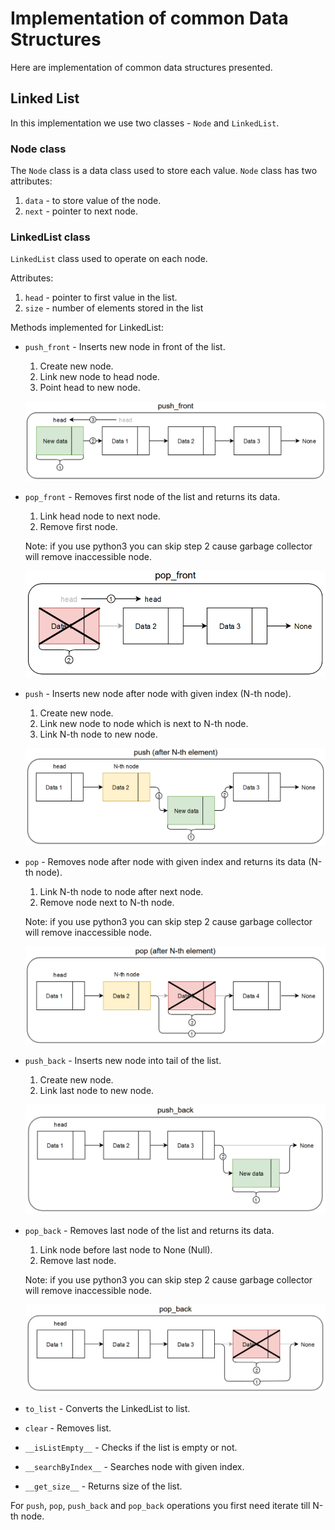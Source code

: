 # Implementation of common Data Structures

Here are implementation of common data structures presented.

## Linked List

In this implementation we use two classes - `Node` and `LinkedList`.

### Node class

The `Node` class is a data class used to store each value. `Node` class has two attributes:

1. `data` - to store value of the node.
2. `next` - pointer to next node.

### LinkedList class

`LinkedList` class used to operate on each node.

Attributes:

1. `head` - pointer to first value in the list.
2. `size` - number of elements stored in the list

Methods implemented for LinkedList:

* `push_front` - Inserts new node in front of the list.
    1. Create new node.
    2. Link new node to head node.
    3. Point head to new node.

  ![push_front](https://github.com/Tpoc311/Algorithms-Data-Structures/blob/master/Python/images/LinkedList/push_front.png "Push front illustration")

* `pop_front` - Removes first node of the list and returns its data.

    1. Link head node to next node.
    2. Remove first node.

  Note: if you use python3 you can skip step 2 cause garbage collector will remove inaccessible node.

  ![pop_front](https://github.com/Tpoc311/Algorithms-Data-Structures/blob/master/Python/images/LinkedList/pop_front.png "Pop front illustration")

* `push` - Inserts new node after node with given index (N-th node).
    1. Create new node.
    2. Link new node to node which is next to N-th node.
    3. Link N-th node to new node.

  ![push](https://github.com/Tpoc311/Algorithms-Data-Structures/blob/master/Python/images/LinkedList/push.png "Push illustration")

* `pop` - Removes node after node with given index and returns its data (N-th node).
    1. Link N-th node to node after next node.
    2. Remove node next to N-th node.

  Note: if you use python3 you can skip step 2 cause garbage collector will remove inaccessible node.

  ![pop](https://github.com/Tpoc311/Algorithms-Data-Structures/blob/master/Python/images/LinkedList/pop.png "Pop illustration")

* `push_back` - Inserts new node into tail of the list.
    1. Create new node.
    2. Link last node to new node.

  ![push_back](https://github.com/Tpoc311/Algorithms-Data-Structures/blob/master/Python/images/LinkedList/push_back.png "Push back illustration")

* `pop_back` - Removes last node of the list and returns its data.
    1. Link node before last node to None (Null).
    2. Remove last node.

  Note: if you use python3 you can skip step 2 cause garbage collector will remove inaccessible node.

  ![pop_back](https://github.com/Tpoc311/Algorithms-Data-Structures/blob/master/Python/images/LinkedList/pop_back.png "Pop back illustration")

* `to_list` - Converts the LinkedList to list.
* `clear` - Removes list.
* `__isListEmpty__` - Checks if the list is empty or not.
* `__searchByIndex__` - Searches node with given index.
* `__get_size__` - Returns size of the list.

For `push`, `pop`, `push_back` and `pop_back` operations you first need iterate till N-th node.